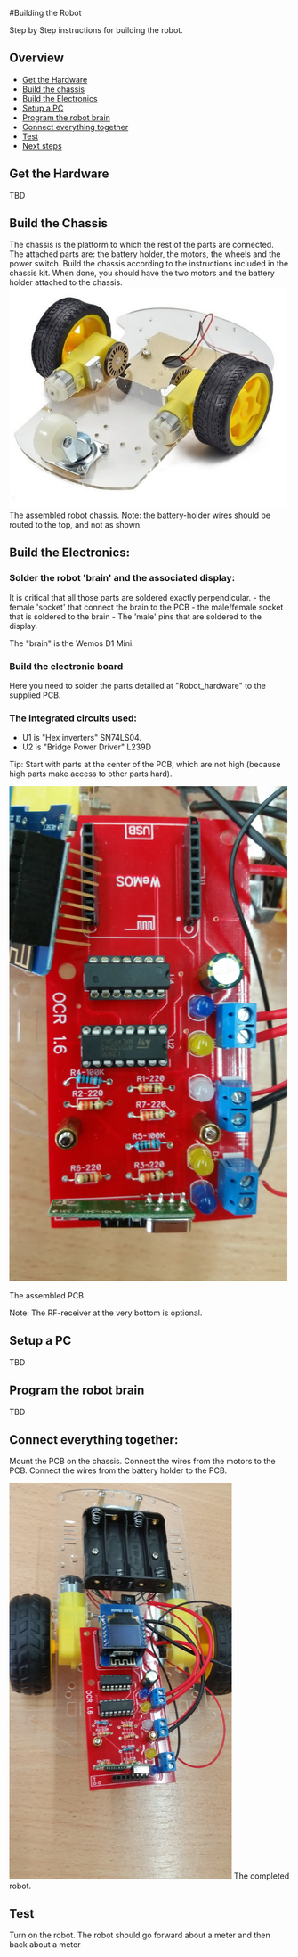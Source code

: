 #Building the Robot</h3>

Step by Step instructions for building the robot.

## Overview

- [Get the Hardware](#get-the-hardware)
- [Build the chassis](#build-the-chassis)
- [Build the Electronics](#build-the-electronics)
- [Setup a PC](#setup-a-pc)
- [Program the robot brain](#program-the-robot-brain)
- [Connect everything together](#connect-everything-together)
- [Test](#test)
- [Next steps](#next-steps)


## Get the Hardware

TBD


## Build the Chassis

   The chassis is the platform to which the rest of the parts are connected.
   The attached parts are: the battery holder, the motors, the wheels and the power switch.
   Build the chassis according to the instructions included in the chassis kit.
   When done, you should have the two motors and the battery holder attached to the chassis.
<img src="pictures/robot_chassis.jpg" width="500">
The assembled robot chassis.
Note: the battery-holder wires should be routed to the top, and not as shown.

## Build the Electronics:

### Solder the robot 'brain' and the associated display:

It is critical that all those parts are soldered exactly perpendicular.
    - the female 'socket' that connect the brain to the PCB
    - the male/female socket that is soldered to the brain
    - The 'male' pins that are soldered to the display.

The "brain" is the Wemos D1 Mini.

### Build the electronic board

Here you need to solder the parts detailed at "Robot_hardware" to the supplied PCB.

### The integrated circuits used:

- U1 is "Hex inverters" SN74LS04.
- U2 is "Bridge Power Driver" L239D
 
Tip: Start with parts at the center of the PCB, which are not high (because high parts make access to other parts hard).

<img src="pictures/robot_pcb.jpg" width="500">

The assembled PCB.

Note: The RF-receiver at the very bottom is optional.

## Setup a PC

TBD

## Program the robot brain

TBD

## Connect everything together:

   Mount the PCB on the chassis. Connect the wires from the motors to the PCB. Connect the wires from the battery holder to the PCB.

<img src="pictures/robot_chassis_and_pcb.jpg" width="400">
The completed robot.

## Test

   Turn on the robot. The robot should go forward about a meter and then back about a meter



